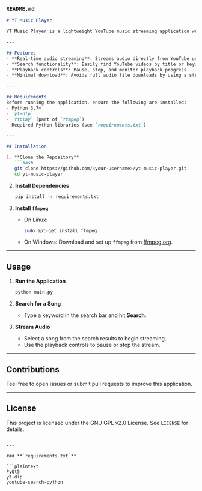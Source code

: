 ### **`README.md`**

```markdown
# YT Music Player

YT Music Player is a lightweight YouTube music streaming application written in Python using PyQt5. It allows you to search for music, stream audio directly, and manage playback.

---

## Features
- **Real-time audio streaming**: Streams audio directly from YouTube using `yt-dlp` and `ffplay`.
- **Search functionality**: Easily find YouTube videos by title or keywords.
- **Playback controls**: Pause, stop, and monitor playback progress.
- **Minimal download**: Avoids full audio file downloads by using a streaming buffer.

---

## Requirements
Before running the application, ensure the following are installed:
- Python 3.7+
- `yt-dlp`
- `ffplay` (part of `ffmpeg`)
- Required Python libraries (see `requirements.txt`)

---

## Installation

1. **Clone the Repository**
   ```bash
   git clone https://github.com/<your-username>/yt-music-player.git
   cd yt-music-player
   ```

2. **Install Dependencies**
   ```bash
   pip install -r requirements.txt
   ```

3. **Install `ffmpeg`**
   - On Linux:
     ```bash
     sudo apt-get install ffmpeg
     ```
   - On Windows:
     Download and set up `ffmpeg` from [ffmpeg.org](https://ffmpeg.org/).

---

## Usage

1. **Run the Application**
   ```bash
   python main.py
   ```

2. **Search for a Song**
   - Type a keyword in the search bar and hit **Search**.

3. **Stream Audio**
   - Select a song from the search results to begin streaming.
   - Use the playback controls to pause or stop the stream.

---

## Contributions
Feel free to open issues or submit pull requests to improve this application.

---

## License
This project is licensed under the GNU GPL v2.0 License. See `LICENSE` for details.
```

---

### **`requirements.txt`**

```plaintext
PyQt5
yt-dlp
youtube-search-python
```
